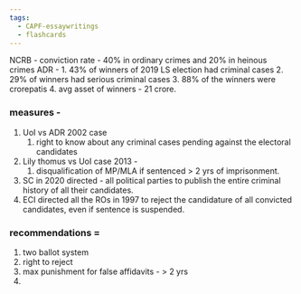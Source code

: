 ```yaml
---
tags:
  - CAPF-essaywritings
  - flashcards
---
```

NCRB - conviction rate - 40% in ordinary crimes and 20% in heinous crimes
ADR - 
	1. 43% of winners of 2019 LS election had criminal cases
	2. 29% of winners had serious criminal cases
	3. 88% of the winners were crorepatis
	4. avg asset of winners - 21 crore.

### measures - 
1. UoI vs ADR 2002 case
	1. right to know about any criminal cases pending against the electoral candidates
2. Lily thomus vs UoI case 2013 - 
	1. disqualification of MP/MLA if sentenced > 2 yrs of imprisonment.
3. SC in 2020 directed - all political parties to publish the entire criminal history of all their candidates.
4. ECI directed all the ROs in 1997 to reject the candidature of all convicted candidates, even if sentence is suspended.
### recommendations = 
1. two ballot system
2. right to reject
3. max punishment for false affidavits - > 2 yrs
4. 